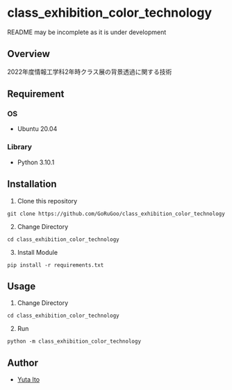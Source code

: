 # class_exhibition_color_technology 
README may be incomplete as it is under development
## Overview
2022年度情報工学科2年時クラス展の背景透過に関する技術
## Requirement
### OS
- Ubuntu 20.04 
### Library
- Python 3.10.1


## Installation
1. Clone this repository
```
git clone https://github.com/GoRuGoo/class_exhibition_color_technology
```
2. Change Directory
```
cd class_exhibition_color_technology
```
3. Install Module
```
pip install -r requirements.txt
```


## Usage
1. Change Directory
```
cd class_exhibition_color_technology
```
2. Run
```
python -m class_exhibition_color_technology
```

## Author
- [Yuta Ito](https://github.com/GoRuGoo)

